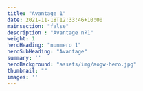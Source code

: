 ```yaml
---
title: "Avantage 1"
date: 2021-11-18T12:33:46+10:00
mainsection: "false"
description : "Avantage nº1"
weight: 1
heroHeading: "nunmero 1"
heroSubHeading: "Avantage"
summary: ''
heroBackground: "assets/img/aogw-hero.jpg"
thumbnail: ""
images: ''
---
```

